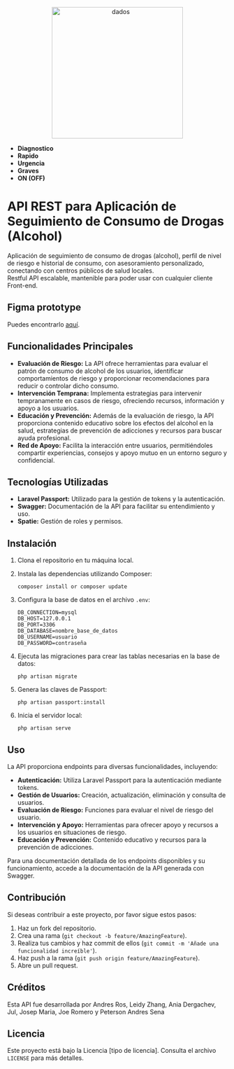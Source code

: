 <p align="center"><img src="https://i.ibb.co/zS6Jzpg/Vector.png" width="300" alt="dados"></a></p>

- **Diagnostico** 
- **Rapido** 
- **Urgencia**
- **Graves**
- **ON (OFF)**
<!-- API REST para Aplicación de Seguimiento de Consumo de Drogas (Alcohol) -->

# API REST para Aplicación de Seguimiento de Consumo de Drogas (Alcohol)


Aplicación de seguimiento de consumo de drogas (alcohol), perfil de nivel de riesgo e historial de consumo, con asesoramiento personalizado, conectando con centros públicos de salud locales.  <br>
Restful API escalable, mantenible para poder usar con cualquier cliente Front-end.

## Figma prototype
Puedes encontrarlo  <a href="https://www.figma.com/file/U3PmMKd0BZpwJwyoBFqrjS/Drug_On?type=design&node-id=0-1&mode=design&t=KMUaN3jIHMH9VKvW-0">aquí</a>.
## Funcionalidades Principales

- **Evaluación de Riesgo:** La API ofrece herramientas para evaluar el patrón de consumo de alcohol de los usuarios, identificar comportamientos de riesgo y proporcionar recomendaciones para reducir o controlar dicho consumo.
- **Intervención Temprana:** Implementa estrategias para intervenir tempranamente en casos de riesgo, ofreciendo recursos, información y apoyo a los usuarios.
- **Educación y Prevención:** Además de la evaluación de riesgo, la API proporciona contenido educativo sobre los efectos del alcohol en la salud, estrategias de prevención de adicciones y recursos para buscar ayuda profesional.
- **Red de Apoyo:** Facilita la interacción entre usuarios, permitiéndoles compartir experiencias, consejos y apoyo mutuo en un entorno seguro y confidencial.

## Tecnologías Utilizadas

- **Laravel Passport:** Utilizado para la gestión de tokens y la autenticación.
- **Swagger:** Documentación de la API para facilitar su entendimiento y uso.
- **Spatie:** Gestión de roles y permisos.

## Instalación

1. Clona el repositorio en tu máquina local.
2. Instala las dependencias utilizando Composer:

    ```
    composer install or composer update
    ```

3. Configura la base de datos en el archivo `.env`:

    ```
    DB_CONNECTION=mysql
    DB_HOST=127.0.0.1
    DB_PORT=3306
    DB_DATABASE=nombre_base_de_datos
    DB_USERNAME=usuario
    DB_PASSWORD=contraseña
    ```

4. Ejecuta las migraciones para crear las tablas necesarias en la base de datos:

    ```
    php artisan migrate
    ```

5. Genera las claves de Passport:

    ```
    php artisan passport:install
    ```

6. Inicia el servidor local:

    ```
    php artisan serve
    ```

## Uso

La API proporciona endpoints para diversas funcionalidades, incluyendo:

- **Autenticación:** Utiliza Laravel Passport para la autenticación mediante tokens.
- **Gestión de Usuarios:** Creación, actualización, eliminación y consulta de usuarios.
- **Evaluación de Riesgo:** Funciones para evaluar el nivel de riesgo del usuario.
- **Intervención y Apoyo:** Herramientas para ofrecer apoyo y recursos a los usuarios en situaciones de riesgo.
- **Educación y Prevención:** Contenido educativo y recursos para la prevención de adicciones.

Para una documentación detallada de los endpoints disponibles y su funcionamiento, accede a la documentación de la API generada con Swagger.

## Contribución

Si deseas contribuir a este proyecto, por favor sigue estos pasos:

1. Haz un fork del repositorio.
2. Crea una rama (`git checkout -b feature/AmazingFeature`).
3. Realiza tus cambios y haz commit de ellos (`git commit -m 'Añade una funcionalidad increíble'`).
4. Haz push a la rama (`git push origin feature/AmazingFeature`).
5. Abre un pull request.

## Créditos

Esta API fue desarrollada por Andres Ros, Leidy Zhang, Ania Dergachev, Jul, Josep Maria, Joe Romero y Peterson Andres Sena

## Licencia

Este proyecto está bajo la Licencia [tipo de licencia]. Consulta el archivo `LICENSE` para más detalles.


